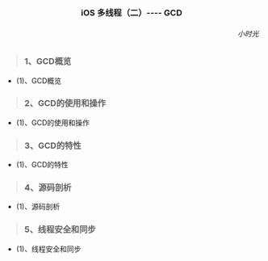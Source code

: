 <h3><center>iOS 多线程（二）---- GCD</center></h3>
<h6 align='right'>小时光</h6>


> <h3>1、GCD概览</h3>

* (1)、GCD概览

> <h3>2、GCD的使用和操作</h3>

* (1)、GCD的使用和操作

> <h3>3、GCD的特性</h3>

* (1)、GCD的特性

> <h3>4、源码剖析</h3>

* (1)、源码剖析

> <h3>5、线程安全和同步</h3>

* (1)、线程安全和同步

